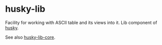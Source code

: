 # husky-lib
Facility for working with ASCII table and its views into it. Lib component of [husky](https://github.com/bravequickcleverfibreyarn/ascii-aide/tree/main/husky).

See also [husky-lib-core](https://github.com/bravequickcleverfibreyarn/ascii-aide/tree/main/husky-lib-core).
